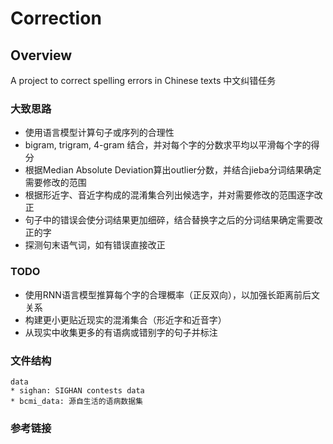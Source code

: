 # Correction

## Overview
A project to correct spelling errors in Chinese texts
中文纠错任务

### 大致思路
* 使用语言模型计算句子或序列的合理性
* bigram, trigram, 4-gram 结合，并对每个字的分数求平均以平滑每个字的得分
* 根据Median Absolute Deviation算出outlier分数，并结合jieba分词结果确定需要修改的范围
* 根据形近字、音近字构成的混淆集合列出候选字，并对需要修改的范围逐字改正
* 句子中的错误会使分词结果更加细碎，结合替换字之后的分词结果确定需要改正的字
* 探测句末语气词，如有错误直接改正

### TODO
* 使用RNN语言模型推算每个字的合理概率（正反双向），以加强长距离前后文关系
* 构建更小更贴近现实的混淆集合（形近字和近音字）
* 从现实中收集更多的有语病或错别字的句子并标注

### 文件结构
```
data
* sighan: SIGHAN contests data
* bcmi_data: 源自生活的语病数据集
```

### 参考链接
